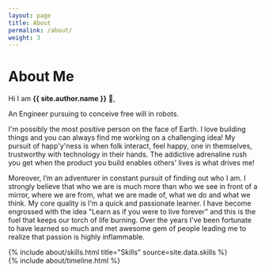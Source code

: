 ```yaml
---
layout: page
title: About
permalink: /about/
weight: 3
---
```


# **About Me**

Hi I am **{{ site.author.name }}** :wave:,<br>

An Engineer pursuing to conceive free will in robots. 

I'm possibly the most positive person on the face of Earth. I love building things and you can always find me working on a challenging idea! My pursuit of happ'y'ness is when folk interact, feel happy, one in themselves, trustworthy with technology in their hands. The addictive adrenaline rush you get when the product you build enables others' lives is what drives me!

Moreover, I’m an adventurer in constant pursuit of finding out who I am. I strongly believe that who we are is much more than who we see in front of a mirror, where we are from, what we are made of, what we do and what we think. My core quality is I’m a quick and passionate learner. I have become engrossed with the idea "Learn as if you were to live forever" and this is the fuel that keeps our torch of life burning. Over the years I've been fortunate to have learned so much and met awesome gem of people leading me to realize that passion is highly inflammable. 

<div class="row">
{% include about/skills.html title="Skills" source=site.data.skills %}
</div>

<div class="row">
{% include about/timeline.html %}
</div>